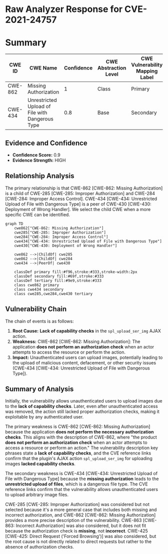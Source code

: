 # Raw Analyzer Response for CVE-2021-24757

# Summary
| CWE ID | CWE Name | Confidence | CWE Abstraction Level | CWE Vulnerability Mapping Label | CWE-Vulnerability Mapping Notes |
|---|---|---|---|---|---|
| CWE-862 | Missing Authorization | 1 | Class | Primary | Allowed-with-Review |
| CWE-434 | Unrestricted Upload of File with Dangerous Type | 0.8 | Base | Secondary | Allowed |

## Evidence and Confidence

*   **Confidence Score:** 0.9
*   **Evidence Strength:** HIGH

## Relationship Analysis
The primary relationship is that CWE-862 [CWE-862: Missing Authorization] is a child of CWE-285 [CWE-285: Improper Authorization] and CWE-284 [CWE-284: Improper Access Control]. CWE-434 [CWE-434: Unrestricted Upload of File with Dangerous Type] is a peer of CWE-430 [CWE-430: Deployment of Wrong Handler]. We select the child CWE when a more specific CWE can be identified.

```mermaid
graph TD
    cwe862["CWE-862: Missing Authorization"]
    cwe285["CWE-285: Improper Authorization"]
    cwe284["CWE-284: Improper Access Control"]
    cwe434["CWE-434: Unrestricted Upload of File with Dangerous Type"]
    cwe430["CWE-430: Deployment of Wrong Handler"]

    cwe862 -->|ChildOf| cwe285
    cwe862 -->|ChildOf| cwe284
    cwe434 -->|PeerOf| cwe430

    classDef primary fill:#f96,stroke:#333,stroke-width:2px
    classDef secondary fill:#69f,stroke:#333
    classDef tertiary fill:#9e9,stroke:#333
    class cwe862 primary
    class cwe434 secondary
    class cwe285,cwe284,cwe430 tertiary
```

## Vulnerability Chain
The chain of events is as follows:
1.  **Root Cause:** **Lack of capability checks** in the `spl_upload_ser_img` AJAX action.
2.  **Weakness:** CWE-862 [CWE-862: Missing Authorization]: The application **does not perform an authorization check** when an actor attempts to access the resource or perform the action.
3.  **Impact:** Unauthenticated users can upload images, potentially leading to the upload of malicious content, defacement, or other security issues (CWE-434 [CWE-434: Unrestricted Upload of File with Dangerous Type]).

## Summary of Analysis
Initially, the vulnerability allows unauthenticated users to upload images due to the **lack of capability checks**. Later, even after unauthenticated access was removed, the action still lacked proper authorization checks, making it exploitable by any authenticated user.

The primary weakness is CWE-862 [CWE-862: Missing Authorization] because the application **does not perform the necessary authorization checks**. This aligns with the description of CWE-862, where "the product **does not perform an authorization check** when an actor attempts to access a resource or perform an action." The vulnerability description key phrases state a **lack of capability checks**, and the CVE reference links confirm that the plugin's AJAX action `spl_upload_ser_img` for uploading images **lacked capability checks**.

The secondary weakness is CWE-434 [CWE-434: Unrestricted Upload of File with Dangerous Type] because the **missing authorization** leads to the **unrestricted upload of files**, which is a dangerous file type. The CVE reference links confirm that the vulnerability allows unauthenticated users to upload arbitrary image files.

CWE-285 [CWE-285: Improper Authorization] was considered but not selected because it's a more general case that includes both missing and incorrect authorization, and CWE-862 [CWE-862: Missing Authorization] provides a more precise description of the vulnerability. CWE-863 [CWE-863: Incorrect Authorization] was also considered, but it does not fit because the authorization check is **missing**, not **incorrect**. CWE-425 [CWE-425: Direct Request ('Forced Browsing')] was also considered, but the root cause is not directly related to direct requests but rather to the absence of authorization checks.